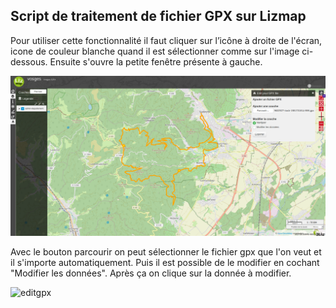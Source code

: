 <h2>Script de traitement de fichier GPX sur Lizmap</h2>

Pour utiliser cette fonctionnalité il faut cliquer sur l’icône à droite de l'écran,
icone de couleur blanche quand il est sélectionner comme sur l'image ci-dessous. Ensuite s'ouvre la petite fenêtre présente
à gauche.

![startgpx](gpxstart.png)

Avec le bouton parcourir on peut sélectionner le fichier gpx que l'on veut et il
s'importe automatiquement.
Puis il est possible de le modifier en cochant "Modifier les données".
Après ça on clique sur la donnée à modifier.

![editgpx](editstart.png)
